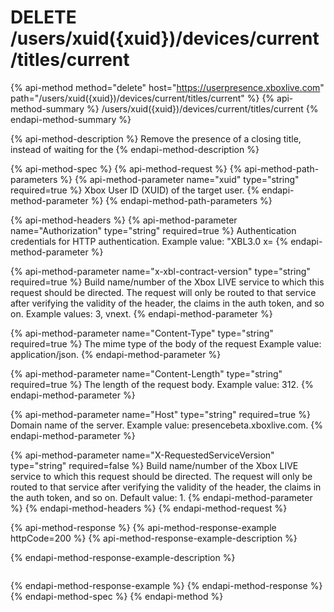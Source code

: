 # DELETE /users/xuid\({xuid}\)/devices/current/titles/current

{% api-method method="delete" host="https://userpresence.xboxlive.com" path="/users/xuid\({xuid}\)/devices/current/titles/current" %}
{% api-method-summary %}
/users/xuid\({xuid}\)/devices/current/titles/current
{% endapi-method-summary %}

{% api-method-description %}
Remove the presence of a closing title, instead of waiting for the
{% endapi-method-description %}

{% api-method-spec %}
{% api-method-request %}
{% api-method-path-parameters %}
{% api-method-parameter name="xuid" type="string" required=true %}
Xbox User ID \(XUID\) of the target user.
{% endapi-method-parameter %}
{% endapi-method-path-parameters %}

{% api-method-headers %}
{% api-method-parameter name="Authorization" type="string" required=true %}
Authentication credentials for HTTP authentication. Example value: "XBL3.0 x=
{% endapi-method-parameter %}

{% api-method-parameter name="x-xbl-contract-version" type="string" required=true %}
Build name/number of the Xbox LIVE service to which this request should be directed. The request will only be routed to that service after verifying the validity of the header, the claims in the auth token, and so on. Example values: 3, vnext.
{% endapi-method-parameter %}

{% api-method-parameter name="Content-Type" type="string" required=true %}
The mime type of the body of the request Example value: application/json.
{% endapi-method-parameter %}

{% api-method-parameter name="Content-Length" type="string" required=true %}
The length of the request body. Example value: 312.
{% endapi-method-parameter %}

{% api-method-parameter name="Host" type="string" required=true %}
Domain name of the server. Example value: presencebeta.xboxlive.com.
{% endapi-method-parameter %}

{% api-method-parameter name="X-RequestedServiceVersion" type="string" required=false %}
Build name/number of the Xbox LIVE service to which this request should be directed. The request will only be routed to that service after verifying the validity of the header, the claims in the auth token, and so on. Default value: 1.
{% endapi-method-parameter %}
{% endapi-method-headers %}
{% endapi-method-request %}

{% api-method-response %}
{% api-method-response-example httpCode=200 %}
{% api-method-response-example-description %}

{% endapi-method-response-example-description %}

```text

```
{% endapi-method-response-example %}
{% endapi-method-response %}
{% endapi-method-spec %}
{% endapi-method %}

